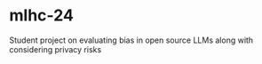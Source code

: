 # mlhc-24
Student project on evaluating bias in open source LLMs along with considering privacy risks
